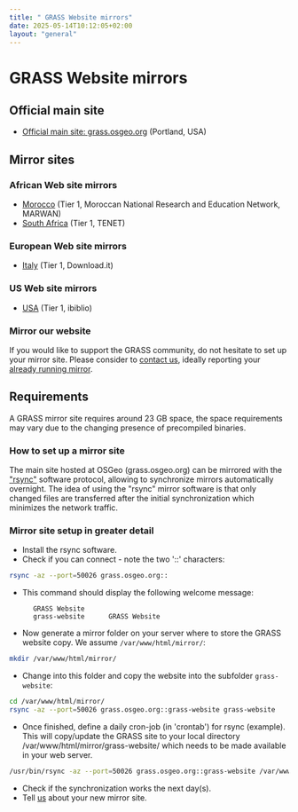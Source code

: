 ```yaml
---
title: " GRASS Website mirrors"
date: 2025-05-14T10:12:05+02:00
layout: "general"
---
```


# GRASS Website mirrors

## Official main site

- [Official main site: grass.osgeo.org](https://grass.osgeo.org/) (Portland, USA)

## Mirror sites

### African Web site mirrors

- [Morocco](https://grass.marwan.ma/) (Tier 1, Moroccan National Research and Education Network, MARWAN)
- [South Africa](https://grass.mirror.ac.za/) (Tier 1, TENET)

### European Web site mirrors

- [Italy](https://grass.mirror.download.it) (Tier 1, Download.it)

### US Web site mirrors

- [USA](https://mirrors.ibiblio.org/grass/html/) (Tier 1, ibiblio)

### Mirror our website

If you would like to support the GRASS community, do not hesitate to set up your mirror site.
Please consider to [contact us](/support/), ideally reporting your [already running mirror](/about/mirrors/).

## Requirements

A GRASS mirror site requires around 23 GB space, the space requirements may vary due to the changing presence of precompiled binaries.

### How to set up a mirror site

The main site hosted at OSGeo (grass.osgeo.org) can be mirrored with the ["rsync"](https://rsync.samba.org/) software protocol, allowing to synchronize mirrors automatically overnight. The idea of using the "rsync" mirror software is that only changed files are transferred after the initial synchronization which minimizes the network traffic.

### Mirror site setup in greater detail

- Install the rsync software.
- Check if you can connect - note the two '::' characters:

```sh
rsync -az --port=50026 grass.osgeo.org::
```

- This command should display the following welcome message:

```
      GRASS Website
      grass-website  	 GRASS Website
```

- Now generate a mirror folder on your server where to store the GRASS website copy. We assume `/var/www/html/mirror/`:

```sh
mkdir /var/www/html/mirror/
```

- Change into this folder and copy the website into the subfolder `grass-website`:

```sh
cd /var/www/html/mirror/
rsync -az --port=50026 grass.osgeo.org::grass-website grass-website
```

- Once finished, define a daily cron-job (in 'crontab') for rsync (example). This will copy/update the GRASS site to your local directory /var/www/html/mirror/grass-website/ which needs to be made available in your web server.

```sh
/usr/bin/rsync -az --port=50026 grass.osgeo.org::grass-website /var/www/html/mirror/grass-website
```

- Check if the synchronization works the next day(s).
- Tell [us](/support/) about your new mirror site.
